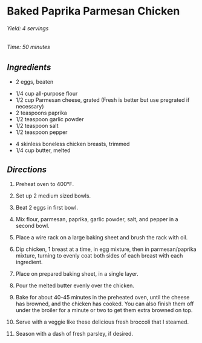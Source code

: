 # Baked Paprika Parmesan Chicken

######  Yield: 4 servings
######  Time: 50 minutes

##  *Ingredients*
- 2 eggs, beaten
<!---->
- 1/4 cup all-purpose flour
- 1/2 cup Parmesan cheese, grated (Fresh is better but use pregrated if necessary)
- 2 teaspoons paprika
- 1/2 teaspoon garlic powder
- 1/2 teaspoon salt
- 1/2 teaspoon pepper
<!---->
- 4 skinless boneless chicken breasts, trimmed
- 1/4 cup butter, melted

##  *Directions*
1. Preheat oven to 400°F.

2. Set up 2 medium sized bowls.

3. Beat 2 eggs in first bowl.

4. Mix flour, parmesan, paprika, garlic powder, salt, and pepper in a second bowl.

5. Place a wire rack on a large baking sheet and brush the rack with oil.

6. Dip chicken, 1 breast at a time, in egg mixture, then in parmesan/paprika mixture,
   turning to evenly coat both sides of each breast with each ingredient.

7. Place on prepared baking sheet, in a single layer.

8. Pour the melted butter evenly over the chicken.

9. Bake for about 40-45 minutes in the preheated oven, until the cheese has browned, and the chicken has cooked.
    You can also finish them off under the broiler for a minute or two to get them extra browned on top.

10. Serve with a veggie like these delicious fresh broccoli that I steamed.

11. Season with a dash of fresh parsley, if desired.